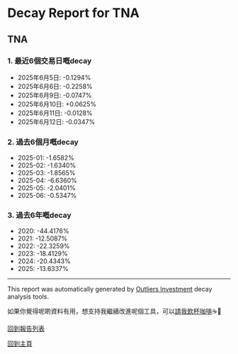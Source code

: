 # Decay Report for TNA

## TNA

### 1. 最近6個交易日嘅decay

- 2025年6月5日: -0.1294%
- 2025年6月6日: -0.2258%
- 2025年6月9日: -0.0747%
- 2025年6月10日: +0.0625%
- 2025年6月11日: -0.0128%
- 2025年6月12日: -0.0347%

### 2. 過去6個月嘅decay

- 2025-01: -1.6582%
- 2025-02: -1.6340%
- 2025-03: -1.8565%
- 2025-04: -6.6360%
- 2025-05: -2.0401%
- 2025-06: -0.5347%

### 3. 過去6年嘅decay

- 2020: -44.4176%
- 2021: -12.5087%
- 2022: -22.3259%
- 2023: -18.4129%
- 2024: -20.4343%
- 2025: -13.6337%

------------------------------
This report was automatically generated by [Outliers Investment](https://outliersecon.github.io/Outliers-Investment/) decay analysis tools.

如果你覺得呢啲資料有用，想支持我繼續改進呢個工具，可以[請我飲杯咖啡](https://buymeacoffee.com/outliersecon)☕🙏

[回到報告列表](https://outliersecon.github.io/Outliers-Investment/reports/reports_public)

[回到主頁](https://outliersecon.github.io/Outliers-Investment/)